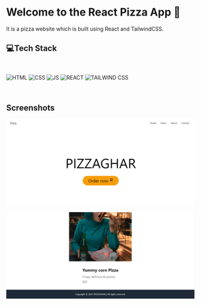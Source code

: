 # Welcome to the React Pizza App 🍕

It is a pizza website which is built using React and TailwindCSS.


## 💻Tech Stack
<br>

![HTML](https://img.shields.io/badge/html5%20-%23E34F26.svg?&style=for-the-badge&logo=html5&logoColor=white)
![CSS](https://img.shields.io/badge/css3%20-%231572B6.svg?&style=for-the-badge&logo=css3&logoColor=white)
![JS](https://img.shields.io/badge/javascript%20-%23323330.svg?&style=for-the-badge&logo=javascript&logoColor=%23F7DF1E)
![REACT](https://img.shields.io/badge/react%20-%23323330.svg?&style=for-the-badge&logo=react&logoColor=%23F7DF1E)
![TAILWIND CSS](https://img.shields.io/badge/tailwindcss%20-%23323330.svg?&style=for-the-badge&logo=tailwindcss&logoColor=%23F7DF1E)

<br>

## Screenshots

![Demo1](src/images/pizza.png)
<br>

![Demo2](src/images/pizza1.png)
<br>


